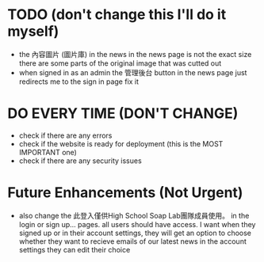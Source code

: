 # TODO (don't change this  I'll do it myself)
- the 內容圖片 (圖片庫) in the news in the news page is not the exact size there are some parts of the original image that was cutted out
- when signed in as an admin the 管理後台 button in the news page just redirects me to the sign in page fix it

# DO EVERY TIME (DON'T CHANGE)
- check if there are any errors 
- check if the website is ready for deployment (this is the MOST IMPORTANT one)
- check if there are any security issues    

# Future Enhancements (Not Urgent)
- also change the  此登入僅供High School Soap Lab團隊成員使用。 in the login or sign up... pages. all users should have access. I want when they signed up or in their account settings, they will get an option to choose whether they want to recieve emails of our latest news in the account settings they can edit their choice